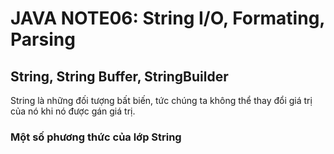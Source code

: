 # JAVA NOTE06: String I/O, Formating, Parsing
## String, String Buffer, StringBuilder
String là những đối tượng bất biến, tức chúng ta không thể thay đổi giá trị của nó khi nó được gán giá trị.

### Một số phương thức của lớp String
```java
```
